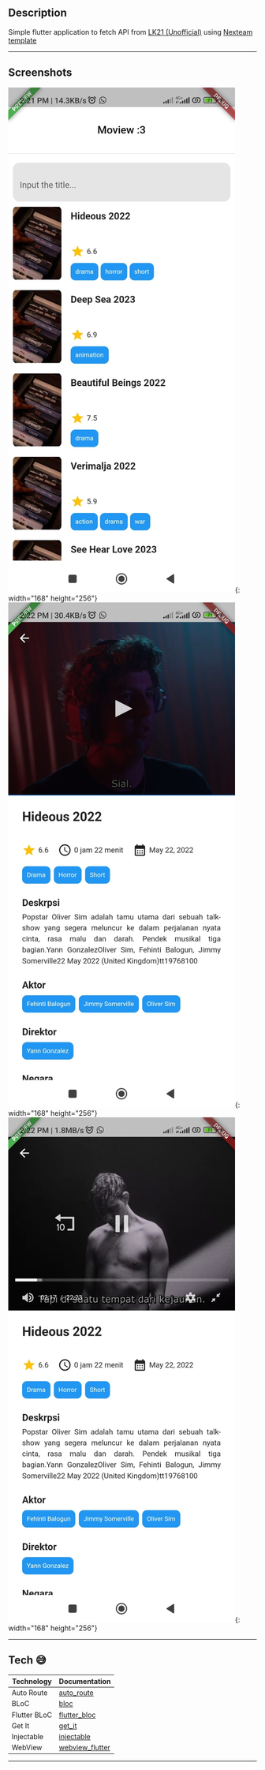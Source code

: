 ## Description

Simple flutter application to fetch API from [LK21 (Unofficial)](https://github.com/febriadj/lk21-api) using [Nexteam template](https://github.com/Nexteam-Indonesia/flutter_starter)

---

## Screenshots

![Movie Page](assets/images/movie_page.jpg){: width="168" height="256"}
![Detail Page](assets/images/detail_page.jpg){: width="168" height="256"}
![Detail Page Played](assets/images/detail_page_played.jpg){: width="168" height="256"}

---

## Tech 😅

| Technology   | Documentation                                               |
| ------------ | ----------------------------------------------------------- |
| Auto Route   | [auto_route](https://pub.dev/packages/auto_route)           |
| BLoC         | [bloc](https://pub.dev/packages/bloc)                       |
| Flutter BLoC | [flutter_bloc](https://pub.dev/packages/flutter_bloc)       |
| Get It       | [get_it](https://pub.dev/packages/get_it)                   |
| Injectable   | [injectable](https://pub.dev/packages/injectable)           |
| WebView      | [webview_flutter](https://pub.dev/packages/webview_flutter) |

---
